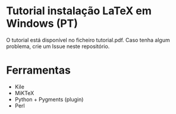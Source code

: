 # Tutorial instalação LaTeX em Windows (PT)

O tutorial está disponível no ficheiro tutorial.pdf. Caso tenha algum problema, crie um Issue neste repositório.

# Ferramentas

*   Kile
*   MiKTeX
*   Python + Pygments (plugin)
*   Perl
